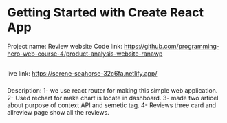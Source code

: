 # Getting Started with Create React App
Project name: Review website
Code link: https://github.com/programming-hero-web-course-4/product-analysis-website-ranawp 
##
 live link: https://serene-seahorse-32c6fa.netlify.app/ 
###
Description: 
1- we use react router for making this simple web application.  
2- Used rechart for make chart is locate in dashboard. 
3- made two articel about purpose of context API and semetic tag. 
4- Reviews three card and allreview page show all the reviews.  
